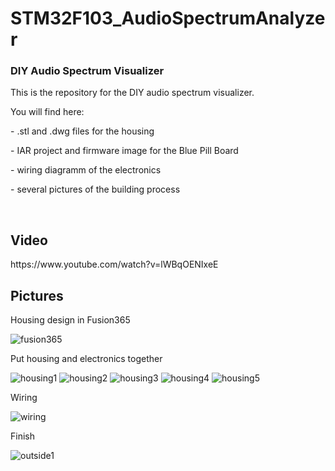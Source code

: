 # STM32F103_AudioSpectrumAnalyzer

<html>
<body>
<h3>DIY Audio Spectrum Visualizer</h3>

<p>This is the repository for the DIY audio spectrum visualizer.</p>
<p>You will find here:</p> 
<p>- .stl and .dwg files for the housing</p>
<p>- IAR project and firmware image for the Blue Pill Board</p>
<p>- wiring diagramm of the electronics</p>
<p>- several pictures of the building process</p>

<br>

<h2>Video</h2>
https://www.youtube.com/watch?v=lWBqOENIxeE

<h2>Pictures</h2>
<p>Housing design in Fusion365</p>
<img src="https://github.com/nicokorn/STM32F103_AudioSpectrumVisualizer/blob/main/docs/cad1.JPG" alt="fusion365">
<p>Put housing and electronics together</p>
<img src="https://github.com/nicokorn/STM32F103_AudioSpectrumVisualizer/blob/main/docs/housing1.jpg" alt="housing1">
<img src="https://github.com/nicokorn/STM32F103_AudioSpectrumVisualizer/blob/main/docs/housing2.jpg" alt="housing2">
<img src="https://github.com/nicokorn/STM32F103_AudioSpectrumVisualizer/blob/main/docs/housing3.jpg" alt="housing3">
<img src="https://github.com/nicokorn/STM32F103_AudioSpectrumVisualizer/blob/main/docs/housing4.jpg" alt="housing4">
<img src="https://github.com/nicokorn/STM32F103_AudioSpectrumVisualizer/blob/main/docs/housing5.jpg" alt="housing5">
<p>Wiring</p>
<img src="https://github.com/nicokorn/STM32F103_AudioSpectrumVisualizer/blob/main/docs/schematic1.jpg" alt="wiring">
<p>Finish</p>
<img src="https://github.com/nicokorn/STM32F103_AudioSpectrumVisualizer/blob/main/docs/finish1.jpg" alt="outside1">

</body>
</html>